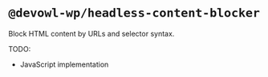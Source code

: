 # `@devowl-wp/headless-content-blocker`

Block HTML content by URLs and selector syntax.

TODO:

-   JavaScript implementation
